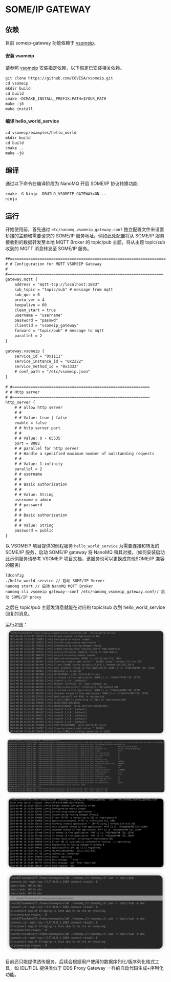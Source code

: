 # SOME/IP GATEWAY

## 依赖

目前 someip-gateway 功能依赖于 [vsomeip](https://github.com/COVESA/vsomeip)。

#### 安装 vsomeip
请参照 [vsomeip](https://github.com/COVESA/vsomeip) 安装指定依赖，以下假定已安装相关依赖。

```shell
git clone https://github.com/COVESA/vsomeip.git
cd vsomeip
mkdir build
cd build
cmake -DCMAKE_INSTALL_PREFIX:PATH=$YOUR_PATH
make -j8
make install
```

#### 编译 hello_world_service

```shell
cd vsomeip/examples/hello_world
mkdir build
cd build
cmake ..
make -j8
```

## 编译

通过以下命令在编译阶段为 NanoMQ 开启 SOME/IP 协议转换功能:

```shell
cmake -G Ninja -DBUILD_VSOMEIP_GATEWAY=ON ..
ninja
```

## 运行
开始使用前，首先通过 `etc/nanomq_vsomeip_gateway.conf` 独立配置文件来设置桥接的主题和需要请求的 SOME/IP 服务地址。例如此处配置将从 SOME/IP 服务接收到的数据转发至本地 MQTT Broker 的 topic/pub 主题，将从主题 topic/sub 收到的 MQTT 消息转发至 SOME/IP 服务。

```apacheconf
##====================================================================
# # Configuration for MQTT VSOMEIP Gateway
# #====================================================================
gateway.mqtt {
    address = "mqtt-tcp://localhost:1883"
    sub_topic = "topic/sub" # message from mqtt
    sub_qos = 0
    proto_ver = 4
    keepalive = 60
    clean_start = true
    username = "username"
    password = "passwd"
    clientid = "vsomeip_gateway"
    forward = "topic/pub" # message to mqtt
    parallel = 2
}

gateway.vsomeip {
    service_id = "0x1111"
    service_instance_id = "0x2222"
    service_method_id = "0x3333"
    # conf_path = "/etc/vsomeip.json"
}

# #============================================================
# # Http server
# #============================================================
http_server {
	# # allow http server
	# #
	# # Value: true | false
	enable = false
	# # http server port
	# #
	# # Value: 0 - 65535
	port = 8082
	# # parallel for http server
	# # Handle a specified maximum number of outstanding requests
	# #
	# # Value: 1-infinity
	parallel = 2
	# # username
	# #
    # # Basic authorization
    # #
	# # Value: String
	username = admin
	# # password
	# #
    # # Basic authorization
    # #
	# # Value: String
	password = public
}

```

以 VSOMEIP 项目提供的例程服务 `hello_world_service` 为需要连接和转发的 SOME/IP 服务，启动
SOME/IP gateway 将 NanoMQ 和其对接。(如何安装启动此示例服务请参考 VSOMEIP 项目文档，该服务也可以更换成其他SOME/IP 兼容的服务)
``` shell
ldconfig
./hello_world_service // 启动 SOME/IP Server
nanomq start // 启动 NanoMQ MQTT Broker
nanomq cli vsomeip gateway--conf /etc/nanomq_vsomeip_gateway.conf// 启动 SOME/IP proxy
```
之后在 topic/pub 主题发消息就能在对应的 topic/sub 收到 hello_world_service 回复的消息。

运行如图：
![img](./images/hello_service.png)
![img](./images/nanomq_someip_gateway.png)
![img](./images/someip_gateway.png)
![img](./images/pub_sub.png)

目前还只能提供透传服务，后续会根据用户使用的数据序列化/版序列化格式工具，如 IDL/FIDL 提供类似于 DDS Proxy Gateway 一样的自动代码生成+序列化功能。

